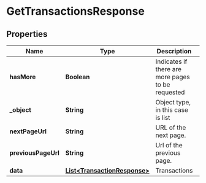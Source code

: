 

# GetTransactionsResponse

## Properties

Name | Type | Description | Notes
------------ | ------------- | ------------- | -------------
**hasMore** | **Boolean** | Indicates if there are more pages to be requested | 
**_object** | **String** | Object type, in this case is list | 
**nextPageUrl** | **String** | URL of the next page. |  [optional]
**previousPageUrl** | **String** | Url of the previous page. |  [optional]
**data** | [**List&lt;TransactionResponse&gt;**](TransactionResponse.md) | Transactions |  [optional]




